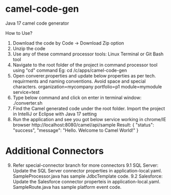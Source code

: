 # camel-code-gen
Java 17 camel code generator

How to Use?

1. Download the code by Code -> Download Zip option
2. Unzip the code
3. Use any of these command processor tools: Linux Terminal or Git Bash tool 
4. Navigate to the root folder of the project in command processor tool using "cd" command
   Eg: cd /c/apps/camel-code-gen
5. Open converer.properties and update below properties as per tech. requirments and naming conventions. Avoid space and special characters.
   organization=mycompany
   portfolio=p1
   module=mymodule
   service=test  
6. Type below command and click on enter in terminal window:
   ./converter.sh   
7. Find the Camel generated code under the root folder. Import the project in IntelliJ or Eclipse with Java 17 setting
8. Run the application and see you got below service working in chrome/IE browser
   http://localhost:8080/camel/api/sample
   Result:
   {
     "status": "success",
     "message": "Hello. Welcome to Camel World!"
   }

# Additional Connectors
9. Refer special-connector branch for more connectors
    9.1 SQL Server: Update the SQL Server connector properties in application-local.yaml. SampleProcessor.java has sample JdbcTemplate code.
    9.2 Salesforce: Update the Salesforce connector properteis in application-local.yaml. SampleRoute.java has sample platform event code.
   


